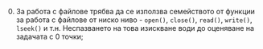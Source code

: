    0. За работа с файлове трябва да се използва семейството от функции за работа с файлове от ниско ниво - `open()`, `close()`, `read()`, `write()`, `lseek()` и т.н. Неспазването на това изискване води до оценяване на задачата с 0 точки;
